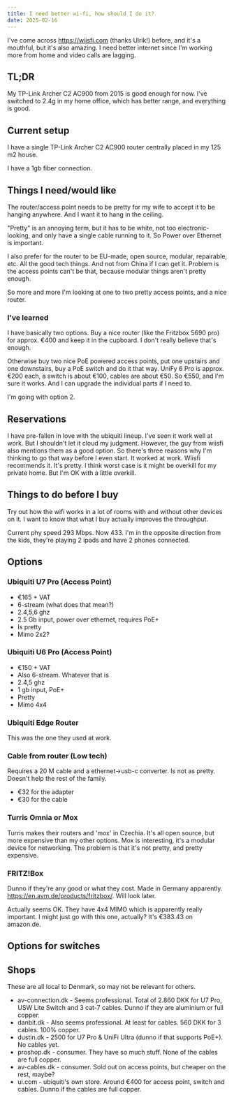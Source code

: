 ```yaml
---
title: I need better wi-fi, how should I do it?
date: 2025-02-16
---
```


I've come across https://wiisfi.com (thanks Ulrik!) before, and it's a mouthful,
but it's also amazing. I need better internet since I'm working more from home
and video calls are lagging.

## TL;DR

My TP-Link Archer C2 AC900 from 2015 is good enough for now. I've switched to
2.4g in my home office, which has better range, and everything is good.

## Current setup

I have a single TP-Link Archer C2 AC900 router centrally placed in my 125 m2
house.

I have a 1gb fiber connection.

## Things I need/would like

The router/access point needs to be pretty for my wife to accept it to be
hanging anywhere. And I want it to hang in the ceiling.

"Pretty" is an annoying term, but it has to be white, not too
electronic-looking, and only have a single cable running to it. So Power over
Ethernet is important.

I also prefer for the router to be EU-made, open source, modular, repairable,
etc. All the good tech things. And not from China if I can get it. Problem is
the access points can't be that, because modular things aren't pretty enough.

So more and more I'm looking at one to two pretty access points, and a nice
router.

### I've learned

I have basically two options. Buy a nice router (like the Fritzbox 5690 pro) for
approx. €400 and keep it in the cupboard. I don't really believe that's enough.

Otherwise buy two nice PoE powered access points, put one upstairs and one
downstairs, buy a PoE switch and do it that way. UniFy 6 Pro is approx. €200
each, a switch is about €100, cables are about €50. So €550, and I'm sure it
works. And I can upgrade the individual parts if I need to.

I'm going with option 2.

## Reservations

I have pre-fallen in love with the ubiquiti lineup. I've seen it work well at
work. But I shouldn't let it cloud my judgment. However, the guy from wiisfi
also mentions them as a good option. So there's three reasons why I'm thinking
to go that way before I even start. It worked at work. Wiisfi recommends it.
It's pretty. I think worst case is it might be overkill for my private home. But
I'm OK with a little overkill.

## Things to do before I buy

Try out how the wifi works in a lot of rooms with and without other devices on
it. I want to know that what I buy actually improves the throughput.

Current phy speed 293 Mbps. Now 433. I'm in the opposite direction from the
kids, they're playing 2 ipads and have 2 phones connected.

## Options

### Ubiquiti U7 Pro (Access Point)

- €165 + VAT
- 6-stream (what does that mean?)
- 2.4,5,6 ghz
- 2.5 Gb input, power over ethernet, requires PoE+
- Is pretty
- Mimo 2x2?

### Ubiquiti U6 Pro (Access Point)

- €150 + VAT
- Also 6-stream. Whatever that is
- 2.4,5 ghz
- 1 gb input, PoE+
- Pretty
- Mimo 4x4

### Ubiquiti Edge Router

This was the one they used at work.

### Cable from router (Low tech)

Requires a 20 M cable and a ethernet->usb-c converter. Is not as pretty. Doesn't
help the rest of the family.

- €32 for the adapter
- €30 for the cable

### Turris Omnia or Mox

Turris makes their routers and 'mox' in Czechia. It's all open source, but more
expensive than my other options. Mox is interesting, it's a modular device for
networking. The problem is that it's not pretty, and pretty expensive.

### FRITZ!Box

Dunno if they're any good or what they cost. Made in Germany apparently.
https://en.avm.de/products/fritzbox/. Will look later.

Actually seems OK. They have 4x4 MIMO which is apparently really important. I
might just go with this one, actually? It's €383.43 on amazon.de.

## Options for switches

## Shops

These are all local to Denmark, so may not be relevant for others.

- av-connection.dk - Seems professional. Total of 2.860 DKK for U7 Pro, USW Lite
  Switch and 3 cat-7 cables. Dunno if they are aluminium or full copper.
- danbit.dk - Also seems professional. At least for cables. 560 DKK for 3
  cables. 100% copper.
- dustin.dk - 2500 for U7 Pro & UniFi Ultra (dunno if that supports PoE+). No
  cables yet.
- proshop.dk - consumer. They have so much stuff. None of the cables are full
  copper.
- av-cables.dk - consumer. Sold out on access points, but cheaper on the rest,
  maybe?
- ui.com - ubiquiti's own store. Around €400 for access point, switch and
  cables. Dunno if the cables are full copper.
